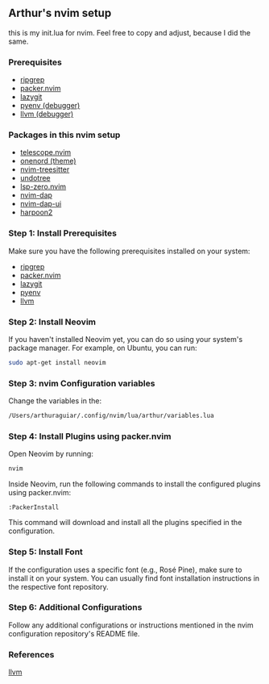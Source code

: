 ## Arthur's nvim setup 

this is my init.lua for nvim. Feel free to copy and adjust, because I did the same.

### Prerequisites
- [ripgrep](https://github.com/BurntSushi/ripgrep)
- [packer.nvim](https://github.com/wbthomason/packer.nvim#quickstart)
- [lazygit](https://github.com/jesseduffield/lazygit)
- [pyenv (debugger)](https://github.com/pyenv/pyenv)
- [llvm (debugger)](https://github.com/llvm/llvm-project)

### Packages in this nvim setup
- [telescope.nvim](https://github.com/nvim-telescope/telescope.nvim)
- [onenord (theme)](https://github.com/rmehri01/onenord.nvim)
- [nvim-treesitter](https://github.com/nvim-treesitter/nvim-treesitter)
- [undotree](https://github.com/mbbill/undotree)
- [lsp-zero.nvim](https://github.com/VonHeikemen/lsp-zero.nvim)
- [nvim-dap](https://github.com/mfussenegger/nvim-dap)
- [nvim-dap-ui](https://github.com/rcarriga/nvim-dap-ui)
- [harpoon2](https://github.com/ThePrimeagen/harpoon/tree/harpoon2)

### Step 1: Install Prerequisites

Make sure you have the following prerequisites installed on your system:

- [ripgrep](https://github.com/BurntSushi/ripgrep)
- [packer.nvim](https://github.com/wbthomason/packer.nvim)
- [lazygit](https://github.com/jesseduffield/lazygit)
- [pyenv](https://github.com/pyenv/pyenv)
- [llvm](https://llvm.org/)

### Step 2: Install Neovim

If you haven't installed Neovim yet, you can do so using your system's package manager. For example, on Ubuntu, you can run:

```bash
sudo apt-get install neovim
```

### Step 3: nvim Configuration variables

Change the variables in the: 

```bash
/Users/arthuraguiar/.config/nvim/lua/arthur/variables.lua
```

### Step 4: Install Plugins using packer.nvim

Open Neovim by running:

```bash
nvim
```

Inside Neovim, run the following commands to install the configured plugins using packer.nvim:

```vim
:PackerInstall
```

This command will download and install all the plugins specified in the configuration.

### Step 5: Install Font

If the configuration uses a specific font (e.g., Rosé Pine), make sure to install it on your system. You can usually find font installation instructions in the respective font repository.

### Step 6: Additional Configurations

Follow any additional configurations or instructions mentioned in the nvim configuration repository's README file.

### References
[llvm](https://embeddedartistry.com/blog/2017/02/24/installing-llvm-clang-on-osx/)
